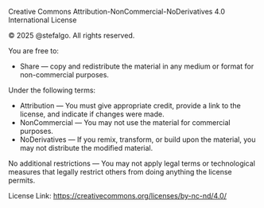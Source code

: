 Creative Commons Attribution-NonCommercial-NoDerivatives 4.0 International License

© 2025 @stefalgo. All rights reserved.

You are free to:
- Share — copy and redistribute the material in any medium or format for non-commercial purposes.

Under the following terms:
- Attribution — You must give appropriate credit, provide a link to the license, and indicate if changes were made.
- NonCommercial — You may not use the material for commercial purposes.
- NoDerivatives — If you remix, transform, or build upon the material, you may not distribute the modified material.

No additional restrictions — You may not apply legal terms or technological measures that legally restrict others from doing anything the license permits.

License Link: https://creativecommons.org/licenses/by-nc-nd/4.0/
